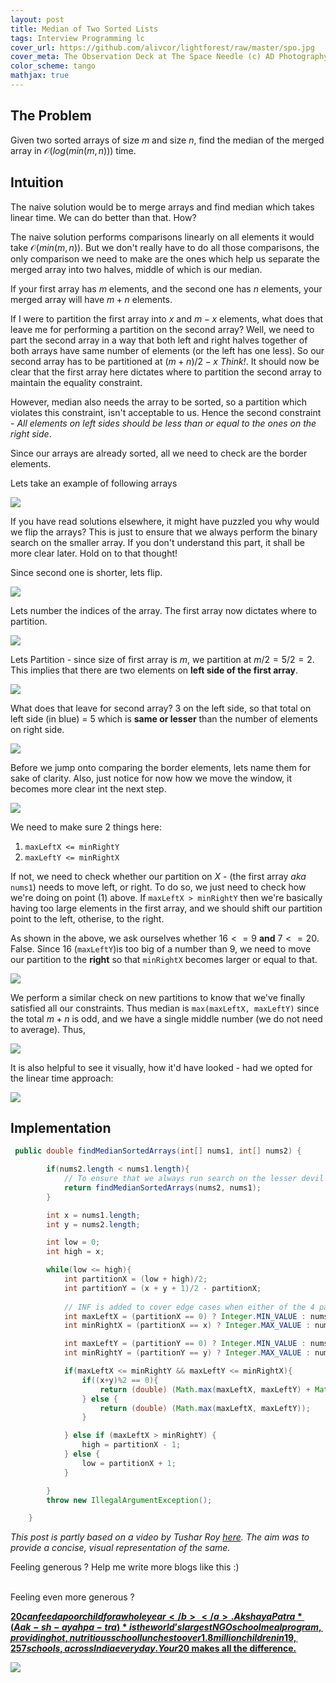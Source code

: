 ```yaml
---
layout: post
title: Median of Two Sorted Lists
tags: Interview Programming lc
cover_url: https://github.com/alivcor/lightforest/raw/master/spo.jpg
cover_meta: The Observation Deck at The Space Needle (c) AD Photography
color_scheme: tango
mathjax: true
---
```

<style TYPE="text/css">
code.has-jax {font: inherit; font-size: 100%; background: inherit; border: inherit;}
</style>
<script type="text/x-mathjax-config">
MathJax.Hub.Config({
    tex2jax: {
        inlineMath: [['$','$']],
        skipTags: ['script', 'noscript', 'style', 'textarea', 'pre'] // removed 'code' entry
    }
});
MathJax.Hub.Queue(function() {
    var all = MathJax.Hub.getAllJax(), i;
    for(i = 0; i < all.length; i += 1) {
        all[i].SourceElement().parentNode.className += ' has-jax';
    }
});
</script>
<script type="text/javascript" src="https://cdnjs.cloudflare.com/ajax/libs/mathjax/2.7.4/MathJax.js?config=TeX-AMS_HTML-full"></script>

## The Problem

Given two sorted arrays of size $m$ and size $n$, find the median of the merged array in $\mathcal{O}(log(min(m, n)))$ time.

## Intuition

The naive solution would be to merge arrays and find median which takes linear time. We can do better than that. How? 

The naive solution performs comparisons linearly on all elements it would take $\mathcal{O}(min(m, n))$. But we don't really have to do all those comparisons, the only comparison we need to make are the ones which help us separate the merged array into two halves, middle of which is our median.

If your first array has $m$ elements, and the second one has $n$ elements, your merged array will have $m+n$ elements.

If I were to partition the first array into $x$ and $m-x$ elements, what does that leave me for performing a partition on the second array? Well, we need to part the second array in a way that both left and right halves together of both arrays have same number of elements (or the left has one less). So our second array has to be partitioned at $(m+n)/2 - x$ _Think!_. It should now be clear that the first array here dictates where to partition the second array to maintain the equality constraint.

However, median also needs the array to be sorted, so a partition which violates this constraint, isn't acceptable to us. Hence the second constraint - _All elements on left sides should be less than or equal to the ones on the right side_. 

Since our arrays are already sorted, all we need to check are the border elements.

Lets take an example of following arrays

<img src="https://github.com/alivcor/lightforest/raw/master/mergesorted1.png"/>

If you have read solutions elsewhere, it might have puzzled you why would we flip the arrays? This is just to ensure that we always perform the binary search on the smaller array. If you don't understand this part, it shall be more clear later. Hold on to that thought!

Since second one is shorter, lets flip.

<img src="https://github.com/alivcor/lightforest/raw/master/mergesorted2.png"/>

Lets number the indices of the array. The first array now dictates where to partition.

<img src="https://github.com/alivcor/lightforest/raw/master/mergesorted3.png"/>

Lets Partition - since size of first array is $m$, we partition at $m/2 = 5/2 = 2$. This implies that there are two elements on **left side of the first array**. 

<img src="https://github.com/alivcor/lightforest/raw/master/mergesorted4.png"/>

What does that leave for second array? $3$ on the left side, so that total on left side (in blue) = $5$ which is **same or lesser** than the number of elements on right side.


<img src="https://github.com/alivcor/lightforest/raw/master/mergesorted5.png"/>

Before we jump onto comparing the border elements, lets name them for sake of clarity. Also, just notice for now how we move the window, it becomes more clear int the next step.


<img src="https://github.com/alivcor/lightforest/raw/master/mergesorted6.png"/>

We need to make sure 2 things here:

1. `maxLeftX <= minRightY`
2. `maxLeftY <= minRightX`

If not, we need to check whether our partition on $X$ - (the first array _aka_ `nums1`) needs to move left, or right. To do so, we just need to check how we're doing on point (1) above. If `maxLeftX > minRightY` then we're basically having too large elements in the first array, and we should shift our partition point to the left, otherise, to the right.

As shown in the above, we ask ourselves whether $16 <= 9$ **and** $7 <= 20$. False. Since $16$ (`maxLeftY`)is too big of a number than $9$, we need to move our partition to the **right** so that `minRightX` becomes larger or equal to that.

<img src="https://github.com/alivcor/lightforest/raw/master/mergesorted7.png"/>

We perform a similar check on new partitions to know that we've finally satisfied all our constraints. Thus median is `max(maxLeftX, maxLeftY)` since the total $m+n$ is odd, and we have a single middle number (we do not need to average). Thus,


<img src="https://github.com/alivcor/lightforest/raw/master/mergesorted8.png"/>

It is also helpful to see it visually, how it'd have looked - had we opted for the linear time approach:

<img src="https://github.com/alivcor/lightforest/raw/master/mergesorted9.png"/>


## Implementation

```java
 public double findMedianSortedArrays(int[] nums1, int[] nums2) {

        if(nums2.length < nums1.length){
            // To ensure that we always run search on the lesser devil
            return findMedianSortedArrays(nums2, nums1);
        }

        int x = nums1.length;
        int y = nums2.length;

        int low = 0;
        int high = x;

        while(low <= high){
            int partitionX = (low + high)/2;
            int partitionY = (x + y + 1)/2 - partitionX;
            
            // INF is added to cover edge cases when either of the 4 parts become empty.
            int maxLeftX = (partitionX == 0) ? Integer.MIN_VALUE : nums1[partitionX-1];
            int minRightX = (partitionX == x) ? Integer.MAX_VALUE : nums1[partitionX];

            int maxLeftY = (partitionY == 0) ? Integer.MIN_VALUE : nums2[partitionY-1];
            int minRightY = (partitionY == y) ? Integer.MAX_VALUE : nums2[partitionY];

            if(maxLeftX <= minRightY && maxLeftY <= minRightX){
                if((x+y)%2 == 0){
                    return (double) (Math.max(maxLeftX, maxLeftY) + Math.min(minRightX, minRightY))/2;
                } else {
                    return (double) (Math.max(maxLeftX, maxLeftY));
                }

            } else if (maxLeftX > minRightY) {
                high = partitionX - 1;
            } else {
                low = partitionX + 1;
            }

        }
        throw new IllegalArgumentException();

    }
```
_This post is partly based on a video by Tushar Roy [here](https://www.youtube.com/watch?v=LPFhl65R7ww). The aim was to provide a concise, visual representation of the same._



Feeling generous ? Help me write more blogs like this :)  

<center>
<script type="text/javascript" src="https://cdnjs.buymeacoffee.com/1.0.0/button.prod.min.js" data-name="bmc-button" data-slug="abhinandandubey" data-color="#FFDD00" data-emoji=""  data-font="Cookie" data-text="Buy me a coffee" data-outline-color="#000" data-font-color="#000" data-coffee-color="#fff" ></script>
</center>
<br/>
Feeling even more generous ? 

<a href="https://foodforeducation.org/" target="_blank"><b>$20 can feed a poor child for a whole year</b></a>. Akshaya Patra *(Aak-sh-ayah pa-tra)* is the world’s largest NGO school meal program, providing hot, nutritious school lunches to over 1.8 million children in 19,257 schools, across India every day. Your 20$ makes all the difference.

<a href="https://foodforeducation.org/" target="_blank"><img src="https://github.com/abhinandandubey/abhinandandubey.github.io/raw/master/assets/images/2020-10-10-16-55-08.png"/></a>

<br/>
<br/>

